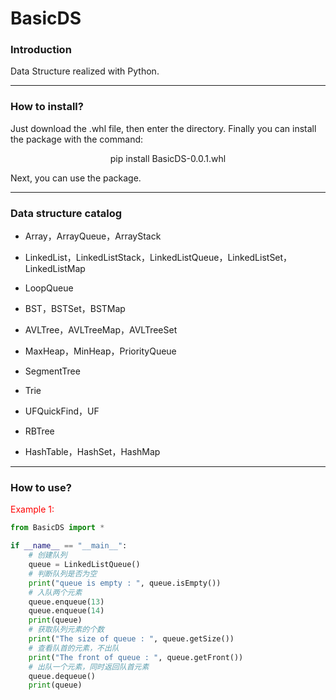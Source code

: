 # BasicDS

### Introduction

Data Structure realized with Python.

---

### How to install?

Just download the .whl file, then enter the directory. Finally you can install the package with the command:

<center>pip install BasicDS-0.0.1.whl</center>

Next, you can use the package.

---

### Data structure catalog

* Array，ArrayQueue，ArrayStack

* LinkedList，LinkedListStack，LinkedListQueue，LinkedListSet，LinkedListMap
* LoopQueue
* BST，BSTSet，BSTMap
* AVLTree，AVLTreeMap，AVLTreeSet
* MaxHeap，MinHeap，PriorityQueue
* SegmentTree
* Trie
* UFQuickFind，UF
* RBTree
* HashTable，HashSet，HashMap

---

### How to use?

<font color=red>Example 1:</font>

```python
from BasicDS import *

if __name__ == "__main__":
    # 创建队列
    queue = LinkedListQueue()
    # 判断队列是否为空
    print("queue is empty : ", queue.isEmpty())
    # 入队两个元素
    queue.enqueue(13)
    queue.enqueue(14)
    print(queue)
    # 获取队列元素的个数
    print("The size of queue : ", queue.getSize())
    # 查看队首的元素，不出队
    print("The front of queue : ", queue.getFront())
    # 出队一个元素，同时返回队首元素
    queue.dequeue()
    print(queue)
```





